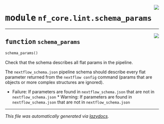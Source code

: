 <!-- markdownlint-disable -->

<a href="../../../../../../tools/nf_core/lint/schema_params.py#L0"><img align="right" style="float:right;" src="https://img.shields.io/badge/-source-cccccc?style=flat-square"></a>

# <kbd>module</kbd> `nf_core.lint.schema_params`

---

<a href="../../../../../../tools/nf_core/lint/schema_params.py#L6"><img align="right" style="float:right;" src="https://img.shields.io/badge/-source-cccccc?style=flat-square"></a>

## <kbd>function</kbd> `schema_params`

```python
schema_params()
```

Check that the schema describes all flat params in the pipeline.

The `nextflow_schema.json` pipeline schema should describe every flat parameter returned from the `nextflow config` command (params that are objects or more complex structures are ignored).

- Failure: If parameters are found in `nextflow_schema.json` that are not in `nextflow_schema.json` \* Warning: If parameters are found in `nextflow_schema.json` that are not in `nextflow_schema.json`

---

_This file was automatically generated via [lazydocs](https://github.com/ml-tooling/lazydocs)._
